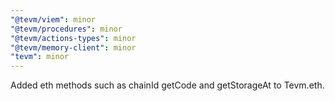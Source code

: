 ```yaml
---
"@tevm/viem": minor
"@tevm/procedures": minor
"@tevm/actions-types": minor
"@tevm/memory-client": minor
"tevm": minor
---
```


Added eth methods such as chainId getCode and getStorageAt to Tevm.eth.
